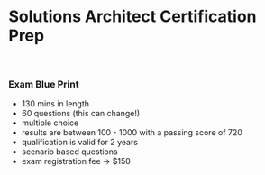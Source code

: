 # Solutions Architect Certification Prep



<br>

### Exam Blue Print

- 130 mins in length
- 60 questions (this can change!)
- multiple choice
- results are between 100 - 1000 with a passing score of 720
- qualification is valid for 2 years
- scenario based questions
- exam registration fee -> $150